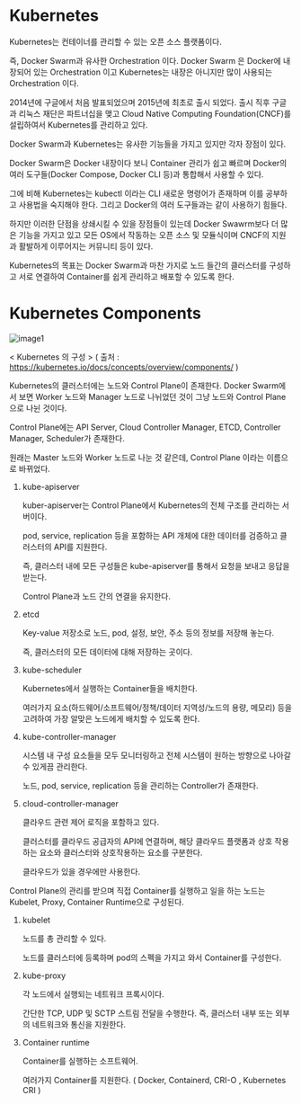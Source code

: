 # Kubernetes

Kubernetes는 컨테이너를 관리할 수 있는 오픈 소스 플랫폼이다.

즉, Docker Swarm과 유사한 Orchestration 이다. Docker Swarm 은 Docker에 내장되어 있는 Orchestration 이고 Kubernetes는 내장은 아니지만 많이 사용되는 Orchestration 이다.

2014년에 구글에서 처음 발표되었으며 2015년에 최초로 출시 되었다. 출시 직후 구글과 리눅스 재단은 파트너십을 맺고 Cloud Native Computing Foundation(CNCF)를 설립하여서 Kubernetes를 관리하고 있다.

Docker Swarm과 Kubernetes는 유사한 기능들을 가지고 있지만 각자 장점이 있다.

Docker Swarm은 Docker 내장이다 보니 Container 관리가 쉽고 빠르며 Docker의 여러 도구들(Docker Compose, Docker CLI 등)과 통합해서 사용할 수 있다.

그에 비해 Kubernetes는 kubectl 이라는 CLI 새로운 명령어가 존재하며 이를 공부하고 사용법을 숙지해야 한다. 그리고 Docker의 여러 도구들과는 같이 사용하기 힘들다.

하지만 이러한 단점을 상쇄시킬 수 있을 장점들이 있는데 Docker Swawrm보다 더 많은 기능을 가지고 있고 모든 OS에서 작동하는 오픈 소스 및 모듈식이며 CNCF의 지원과 활발하게 이루어지는 커뮤니티 등이 있다.

Kubernetes의 목표는 Docker Swarm과 마찬 가지로 노드 들간의 클러스터를 구성하고 서로 연결하여 Container를 쉽게 관리하고 배포할 수 있도록 한다.

# Kubernetes Components

![image1](https://d33wubrfki0l68.cloudfront.net/2475489eaf20163ec0f54ddc1d92aa8d4c87c96b/e7c81/images/docs/components-of-kubernetes.svg)

< Kubernetes 의 구성 > ( 출처 : https://kubernetes.io/docs/concepts/overview/components/ )

Kubernetes의 클러스터에는 노드와 Control Plane이 존재한다. Docker Swarm에서 보면 Worker 노드와 Manager 노드로 나뉘었던 것이 그냥 노드와 Control Plane으로 나뉜 것이다.

Control Plane에는 API Server, Cloud Controller Manager, ETCD, Controller Manager, Scheduler가 존재한다.

원래는 Master 노드와 Worker 노드로 나눈 것 같은데, Control Plane 이라는 이름으로 바뀌었다.

1. kube-apiserver

    kuber-apiserver는 Control Plane에서 Kubernetes의 전체 구조를 관리하는 서버이다. 
    
    pod, service, replication 등을 포함하는 API 개체에 대한 데이터를 검증하고 클러스터의 API를 지원한다.
    
    즉, 클러스터 내에 모든 구성들은 kube-apiserver를 통해서 요청을 보내고 응답을 받는다.
    
    Control Plane과 노드 간의 연결을 유지한다.
    
2. etcd

    Key-value 저장소로 노드, pod, 설정, 보안, 주소 등의 정보를 저장해 놓는다.
    
    즉, 클러스터의 모든 데이터에 대해 저장하는 곳이다. 
    
3. kube-scheduler

    Kubernetes에서 실행하는 Container들을 배치한다.
    
    여러가지 요소(하드웨어/소프트웨어/정책/데이터 지역성/노드의 용량, 메모리) 등을 고려하여 가장 알맞은 노드에게 배치할 수 있도록 한다.
    
4. kube-controller-manager

    시스템 내 구성 요소들을 모두 모니터링하고 전체 시스템이 원하는 방향으로 나아갈 수 있게끔 관리한다.
    
    노드, pod, service, replication 등을 관리하는 Controller가 존재한다.
    
5. cloud-controller-manager

    클라우드 관련 제어 로직을 포함하고 있다.
    
    클러스터를 클라우드 공급자의 API에 연결하며, 해당 클라우드 플랫폼과 상호 작용하는 요소와 클러스터와 상호작용하는 요소를 구분한다.
    
    클라우드가 있을 경우에만 사용한다.
    
Control Plane의 관리를 받으며 직접 Container를 실행하고 일을 하는 노드는 Kubelet, Proxy, Container Runtime으로 구성된다.

1. kubelet

    노드를 총 관리할 수 있다. 
    
    노드를 클러스터에 등록하며 pod의 스펙을 가지고 와서 Container를 구성한다.
    
2. kube-proxy

    각 노드에서 실행되는 네트워크 프록시이다. 
    
    간단한 TCP, UDP 및 SCTP 스트림 전달을 수행한다. 즉, 클러스터 내부 또는 외부의 네트워크와 통신을 지원한다.
    
3. Container runtime

    Container를 실행하는 소프트웨어.
    
    여러가지 Container를 지원한다. ( Docker, Containerd, CRI-O , Kubernetes CRI )
